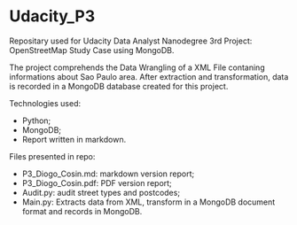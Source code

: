 # Udacity_P3

Repositary used for Udacity Data Analyst Nanodegree 3rd Project: OpenStreetMap Study Case using MongoDB.

The project comprehends the Data Wrangling of a XML File contaning informations about Sao Paulo area. After extraction and transformation, data is recorded in a MongoDB database created for this project.

Technologies used:
* Python;
* MongoDB;
* Report written in markdown.

Files presented in repo:
* P3_Diogo_Cosin.md: markdown version report;
* P3_Diogo_Cosin.pdf: PDF version report;
* Audit.py: audit street types and postcodes;
* Main.py: Extracts data from XML, transform in a MongoDB document format and records in MongoDB.
